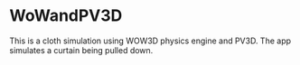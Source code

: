 WoWandPV3D
==========
This is a cloth simulation using WOW3D physics engine and PV3D. The app simulates a curtain being pulled down.
